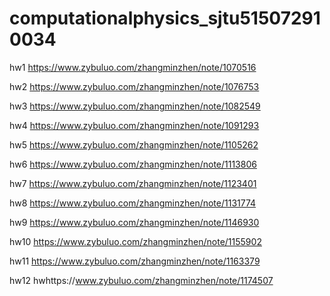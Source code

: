 # computationalphysics_sjtu515072910034
hw1 https://www.zybuluo.com/zhangminzhen/note/1070516

hw2 https://www.zybuluo.com/zhangminzhen/note/1076753

hw3 https://www.zybuluo.com/zhangminzhen/note/1082549

hw4 https://www.zybuluo.com/zhangminzhen/note/1091293

hw5 https://www.zybuluo.com/zhangminzhen/note/1105262

hw6 https://www.zybuluo.com/zhangminzhen/note/1113806

hw7 https://www.zybuluo.com/zhangminzhen/note/1123401

hw8 https://www.zybuluo.com/zhangminzhen/note/1131774

hw9 https://www.zybuluo.com/zhangminzhen/note/1146930

hw10 https://www.zybuluo.com/zhangminzhen/note/1155902

hw11 https://www.zybuluo.com/zhangminzhen/note/1163379

hw12 hwhttps://www.zybuluo.com/zhangminzhen/note/1174507
